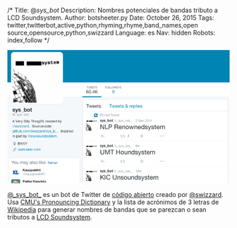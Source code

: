 /*
Title: @_sys_bot_
Description: Nombres potenciales de bandas tributo a LCD Soundsystem.
Author: botsheeter.py
Date: October 26, 2015
Tags: twitter,twitterbot,active,python,rhyming,rhyme,band_names,open source,opensource,python,swizzard
Language: es
Nav: hidden
Robots: index,follow
*/

[![](/content/bots/twitterbots/images/_sys_bot_.png)](https://twitter.com/_sys_bot_)

[@\_sys\_bot\_](https://twitter.com/_sys_bot_) es un bot de Twitter de [código abierto](https://github.com/swizzard/sys_bot) creado por [@swizzard](http://twitter.com/swizzard). Usa [CMU's Pronouncing Dictionary](http://www.speech.cs.cmu.edu/cgi-bin/cmudict) y la lista de acrónimos de 3 letras de [Wikipedia](https://www.wikipedia.org/) para generar nombres de bandas que se parezcan o sean tributos a [LCD Soundsystem](https://en.wikipedia.org/wiki/LCD_Soundsystem).
